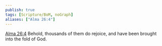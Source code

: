 ```yaml
---
publish: true
tags: [Scripture/BoM, noGraph]
aliases: ["Alma 26:4"]
---
```

[Alma 26:4](https://churchofjesuschrist.org/study/scriptures/bofm/alma/26?lang=eng&id=p4#p4) Behold, thousands of them do rejoice, and have been brought into the fold of God.
